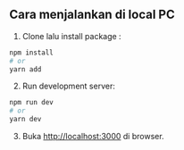 ## Cara menjalankan di local PC

1. Clone lalu install package :

```bash
npm install
# or
yarn add
```

2. Run development server:

```bash
npm run dev
# or
yarn dev
```

3. Buka [http://localhost:3000](http://localhost:3000) di browser.
